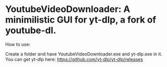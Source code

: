 # YoutubeVideoDownloader: A minimilistic GUI for yt-dlp, a fork of youtube-dl.

How to use:

Create a folder and have YoutubeVideoDownloader.exe and yt-dlp.exe in it. 
You can get yt-dlp here: https://github.com/yt-dlp/yt-dlp/releases
